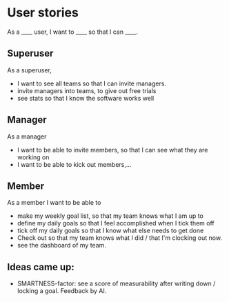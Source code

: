 # User stories

As a ____ user, I want to ____ so that I can ____.

## Superuser

As a superuser, 
- I want to see all teams so that I can invite managers.
- invite managers into teams, to give out free trials
- see stats so that I know the software works well


## Manager

As a manager
- I want to be able to invite members, so that I can see what they are working on
- I want to be able to kick out members,...



## Member

As a member I want to be able to
- make my weekly goal list, so that my team knows what I am up to
- define my daily goals so that I feel accomplished when I tick them off
- tick off my daily goals so that I know what else needs to get done
- Check out so that my team knows what I did / that I'm clocking out now.
- see the dashboard of my team.



## Ideas came up:
- SMARTNESS-factor: see a score of measurability after writing down / locking a goal. Feedback by AI.


